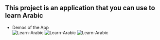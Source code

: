 ## This project is an application that you can use to learn Arabic

* Demos of the App <br/>
![Learn-Arabic](Demo/20210125_135325[1].gif)
![Learn-Arabic](Demo/20210125_145932[1].gif)
![Learn-Arabic](Demo/20210125_150705[1].gif)


